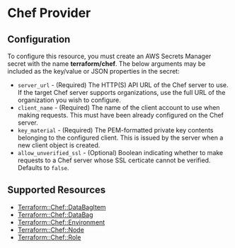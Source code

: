 # Chef Provider

## Configuration

To configure this resource, you must create an AWS Secrets Manager secret with the name **terraform/chef**. The below arguments may be included as the key/value or JSON properties in the secret:

* `server_url` - (Required) The HTTP(S) API URL of the Chef server to use. If
  the target Chef server supports organizations, use the full URL of the
  organization you wish to configure.
* `client_name` - (Required) The name of the client account to use when making
  requests. This must have been already configured on the Chef server.
* `key_material` - (Required) The PEM-formatted private key contents belonging to
  the configured client. This is issued by the server when a new client object
  is created.
* `allow_unverified_ssl` - (Optional) Boolean indicating whether to make
  requests to a Chef server whose SSL certicate cannot be verified. Defaults
  to ``false``.


## Supported Resources

* [Terraform::Chef::DataBagItem](../resources/chef/Terraform-Chef-DataBagItem/docs/README.md)
* [Terraform::Chef::DataBag](../resources/chef/Terraform-Chef-DataBag/docs/README.md)
* [Terraform::Chef::Environment](../resources/chef/Terraform-Chef-Environment/docs/README.md)
* [Terraform::Chef::Node](../resources/chef/Terraform-Chef-Node/docs/README.md)
* [Terraform::Chef::Role](../resources/chef/Terraform-Chef-Role/docs/README.md)
